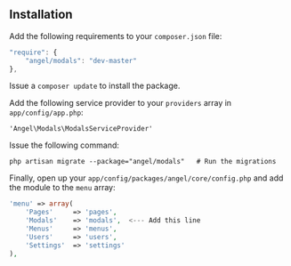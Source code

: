 Installation
------------
Add the following requirements to your `composer.json` file:
```javascript
"require": {
    "angel/modals": "dev-master"
},
```

Issue a `composer update` to install the package.

Add the following service provider to your `providers` array in `app/config/app.php`:
```
'Angel\Modals\ModalsServiceProvider'
```

Issue the following command:
```
php artisan migrate --package="angel/modals"   # Run the migrations
```

Finally, open up your `app/config/packages/angel/core/config.php` and add the module to the `menu` array:
```php
'menu' => array(
	'Pages'		=> 'pages',
	'Modals'	=> 'modals',  <--- Add this line
	'Menus'		=> 'menus',
	'Users'		=> 'users',
	'Settings'	=> 'settings'
),
```
